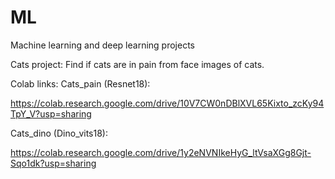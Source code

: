 # ML
Machine learning and deep learning projects

Cats project:
Find if cats are in pain from face images of cats.

Colab links:
Cats_pain (Resnet18):

https://colab.research.google.com/drive/10V7CW0nDBlXVL65Kixto_zcKy94TpY_V?usp=sharing

Cats_dino (Dino_vits18):

https://colab.research.google.com/drive/1y2eNVNIkeHyG_ltVsaXGg8Gjt-Sqo1dk?usp=sharing
